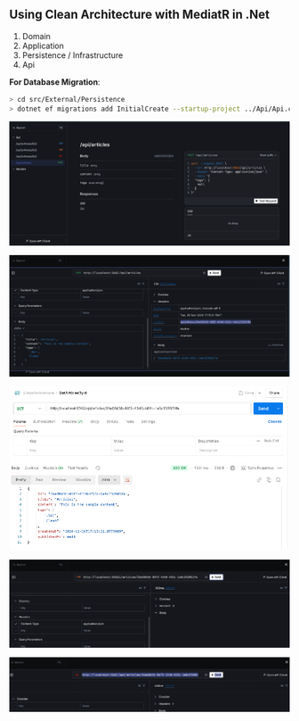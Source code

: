 ## Using Clean Architecture with MediatR in .Net

1. Domain
2. Application
3. Persistence / Infrastructure
4. Api

**For Database Migration**:

```bash
> cd src/External/Persistence
> dotnet ef migrations add InitialCreate --startup-project ../Api/Api.csproj
```

![alt text](image-2.png)

![alt text](image.png)

![alt text](image-1.png)

![alt text](image-3.png)

![alt text](image-4.png)
